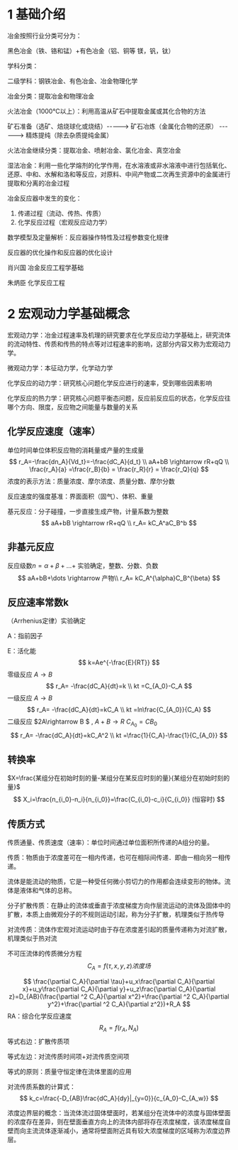 # 1 基础介绍 

冶金按照行业分类可分为：

黑色冶金（铁、铬和锰）+有色冶金（铝、铜等 镁，钒，钛）

学科分类：

二级学科：钢铁冶金、有色冶金、冶金物理化学

冶金分类：提取冶金和物理冶金



火法冶金（1000℃以上）：利用高温从矿石中提取金属或其化合物的方法

矿石准备（选矿、焙烧球化或烧结）-----> 矿石冶炼（金属化合物的还原） ------> 精炼提纯（除去杂质提纯金属）

火法冶金继续分类：提取冶金、喷射冶金、氯化冶金、真空冶金



湿法冶金：利用一些化学熔剂的化学作用，在水溶液或非水溶液中进行包括氧化、还原、中和、水解和洛和等反应，对原料、中间产物或二次再生资源中的金属进行提取和分离的冶金过程



冶金反应器中发生的变化：

1. 传递过程（流动、传热、传质）
2. 化学反应过程（宏观反应动力学）

数学模型及定量解析：反应器操作特性及过程参数变化规律

反应器的优化操作和反应器的优化设计



肖兴国 冶金反应工程学基础

朱炳臣 化学反应工程



# 2 宏观动力学基础概念

宏观动力学：冶金过程速率及机理的研究要求在化学反应动力学基础上，研究流体的流动特性、传质和传热的特点等对过程速率的影响，这部分内容又称为宏观动力学。

微观动力学：本征动力学，化学动力学

化学反应的动力学：研究核心问题化学反应进行的速率，受到哪些因素影响

化学反应的热力学：研究核心问题平衡态问题，反应前反应后的状态，化学反应往哪个方向、限度，反应物之间能量与数量的关系



## 化学反应速度（速率）

单位时间单位体积反应物的消耗量或产量的生成量
$$
r_A=-\frac{dn_A}{Vd_t}=-\frac{dC_A}{d_t} \\
aA+bB \rightarrow rR+qQ \\
\frac{r_A}{a} =\frac{r_B}{b} = \frac{r_R}{r} = \frac{r_Q}{q}
$$
浓度的表示方法：质量浓度、摩尔浓度、质量分数、摩尔分数

反应速度的强度基准：界面面积（固气）、体积、重量

基元反应：分子碰撞，一步直接生成产物，计量系数为整数
$$
aA+bB \rightarrow rR+qQ \\
r_A= kC_A^aC_B^b
$$

## 非基元反应

反应级数$n=\alpha+\beta+\dots+$ 实验确定，整数、分数、负数
$$
aA+bB+\dots \rightarrow 产物\\
r_A= kC_A^{\alpha}C_B^{\beta}
$$

## 反应速率常数k

（Arrhenius定律）实验确定

A：指前因子

E：活化能
$$
k=Ae^{-\frac{E}{RT}}
$$
零级反应  $A\rightarrow B$
$$
r_A= -\frac{dC_A}{dt}=k  \\
kt =C_{A_0}-C_A
$$
一级反应 $A\rightarrow B$
$$
r_A= -\frac{dC_A}{dt}=kC_A  \\
kt =ln\frac{C_{A_0}}{C_A}
$$
二级反应   $2A\rightarrow B $ , $A+B \rightarrow R$ $C_{A_0}=C{B_0}$
$$
r_A= -\frac{dC_A}{dt}=kC_A^2  \\
kt =\frac{1}{C_A}-\frac{1}{C_{A_0}}
$$

## 转换率 

$X=\frac{某组分在初始时刻的量-某组分在某反应时刻的量}{某组分在初始时刻的量}$
$$
X_i=\frac{n_{i_0}-n_i}{n_{i_0}}=\frac{C_{i_0}-c_i}{C_{i_0}} (恒容时)
$$


## 传质方式

传质通量、传质速度（速率）：单位时间通过单位面积所传递的A组分的量。

传质：物质由于浓度差可在一相内传递，也可在相际间传递．即由一相向另一相传递。

流体是能流动的物质，它是一种受任何微小剪切力的作用都会连续变形的物体。流体是液体和气体的总称。



分子扩散传质：在静止的流体或垂直于浓度梯度方向作层流运动的流体及固体中的扩散，本质上由微观分子的不规则运动引起，称为分子扩散，机理类似于热传导

对流传质：流体作宏观对流运动时由于存在浓度差引起的质量传递称为对流扩散，机理类似于热对流



不可压流体的传质微分方程  
$$
C_A =f(\tau,x,y,z) 浓度场
$$

$$
\frac{\partial C_A}{\partial \tau}+u_x\frac{\partial C_A}{\partial x}+u_y\frac{\partial C_A}{\partial y}+u_z\frac{\partial C_A}{\partial z}=D_{AB}(\frac{\partial ^2 C_A}{\partial x^2}+\frac{\partial ^2 C_A}{\partial y^2}+\frac{\partial ^2 C_A}{\partial z^2})+R_A
$$
RA：综合化学反应速度
$$
R_A=f(r_A,N_A)
$$
等式右边：扩散传质项

等式左边：对流传质时间项+对流传质空间项

等式的原则：质量守恒定律在流体里面的应用





对流传质系数的计算式：
$$
k_c=\frac{-D_{AB}\frac{dC_A}{dy}|_{y=0}}{c_{A_0}-C_{A_w}}
$$


浓度边界层的概念：当流体流过固体壁面时，若某组分在流体中的浓度与固体壁面的浓度存在差异，则在壁面垂直方向上的流体内部将存在浓度梯度，该浓度梯度自壁而向主流流体逐渐减小，通常将壁面附近具有较大浓度梯度的区域称为浓度边界层。





























